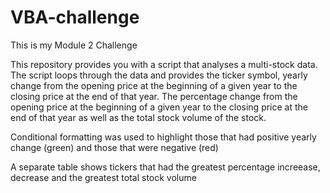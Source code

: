 # VBA-challenge

This is my Module 2 Challenge

This repository provides you with a script that analyses a multi-stock data.
The script loops through the data and provides the ticker symbol, yearly change from the opening price at the beginning of a given year to the closing price at the end of that year. The percentage change from the opening price at the beginning of a given year to the closing price at the end of that year as well as the total stock volume of the stock.

Conditional formatting was used to highlight those that had positive yearly change (green) and those that were negative (red)

A separate table shows tickers that had the greatest percentage increease, decrease and the greatest total stock volume
